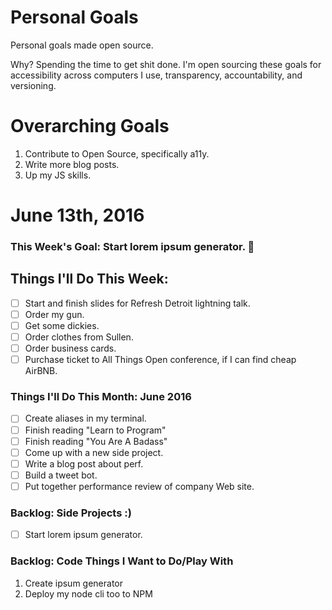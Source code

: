 Personal Goals
==============

Personal goals made open source.

Why? Spending the time to get shit done. I'm open sourcing these goals for accessibility across computers I use, transparency, accountability, and versioning.

# Overarching Goals
1. Contribute to Open Source, specifically a11y.
2. Write more blog posts.
3. Up my JS skills.

# June 13th, 2016

### This Week's Goal: Start lorem ipsum generator. :hammer:

## Things I'll Do This Week:
- [ ] Start and finish slides for Refresh Detroit lightning talk.
- [ ] Order my gun.
- [ ] Get some dickies.
- [ ] Order clothes from Sullen.
- [ ] Order business cards.
- [ ] Purchase ticket to All Things Open conference, if I can find cheap AirBNB.

### Things I'll Do This Month: June 2016
- [ ] Create aliases in my terminal.
- [ ] Finish reading "Learn to Program"
- [ ] Finish reading "You Are A Badass"
- [ ] Come up with a new side project.
- [ ] Write a blog post about perf.
- [ ] Build a tweet bot.
- [ ] Put together performance review of company Web site.

### Backlog: Side Projects :)
- [ ] Start lorem ipsum generator.

### Backlog: Code Things I Want to Do/Play With
1. Create ipsum generator
2. Deploy my node cli too to NPM
